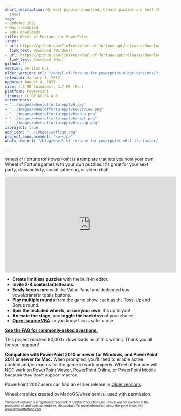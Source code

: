 ```yaml
---
short_description: My most popular download. Create puzzles and host the popular game
  show!
tags:
- Updated 2021
- Macro-enabled
- 90k+ downloads
title: Wheel of Fortune for PowerPoint
links:
- url: https://github.com/TimTree/wheel-of-fortune-ppt/releases/download/v6.1/WheelofFortune6.1.pptm
  link_text: Download (Windows)
- url: https://github.com/TimTree/wheel-of-fortune-ppt/releases/download/v6.1/WheelofFortuneMac6.1.zip
  link_text: Download (Mac)
github: ''
version: Version 6.1
older_versions_url: "/wheel-of-fortune-for-powerpoint-older-versions/"
released: January 1, 2012
updated: August 4, 2021
size: 3.8 MB (Windows), 3.7 MB (Mac)
platform: PowerPoint
license: CC BY-NC-SA 4.0
screenshots:
- "../images/wheeloffortunepptv6.png"
- "../images/wheeloffortunepptv6editview.png"
- "../images/wheeloffortunepptv6setup.png"
- "../images/wheeloffortunepptv6wheel.png"
- "../images/wheeloffortunepptv6tossup.png"
isproject: true
app_icon: "../images/woflogo.png"
project_announcement: "<p></p>"
whats_new_url: "/blog/wheel-of-fortune-for-powerpoint-v6.1-its-faster/"

---
```

Wheel of Fortune for PowerPoint is a template that lets you host your own Wheel of Fortune games with your own puzzles. It's great for your next party, class activity, social gathering, or video chat!

<div class="videoWrapper"> <iframe title="Wheel of Fortune for PowerPoint video tutorial" allowfullscreen="" frameborder="0" height="315" src="https://www.youtube-nocookie.com/embed/QVPlyuG7L7s" width="560"></iframe> </div>

* **Create limitless puzzles** with the built-in editor.
* **Invite 2-4 contestants/teams.**
* **Easily keep score** with the Value Panel and dedicated buy vowel/transfer totals buttons.
* **Play multiple rounds** from the game show, such as the Toss-Up and Bonus round.
* **Spin the included wheels, or use your own.** It's up to you!
* **Animate the stage**, and **toggle the backdrop** of your choice.
* <a href="https://github.com/TimTree/wheel-of-fortune-ppt" target="_blank" rel="noreferrer noopener">**Open-source VBA**</a> so you know this is safe to use

[**See the FAQ for commonly-asked questions.**](/wheel-of-fortune-for-powerpoint-faq/)

This project reached 90,000+ downloads as of this writing. Thank you all for your support!

**Compatible with PowerPoint 2010 or newer for Windows, and PowerPoint 2011 or newer for Mac.** When prompted, you'll need to enable active content and/or macros for the game to work properly. Wheel of Fortune will NOT work on PowerPoint Viewer, PowerPoint Online, or PowerPoint Mobile because they don't support macros.

PowerPoint 2007 users can find an earlier release in [Older versions](/wheel-of-fortune-for-powerpoint-older-versions/).

Wheel graphics created by <a href="https://buyavowel.boards.net/thread/6608/all-wheel-wedges" target="_blank" rel="noreferrer noopener">MarioGS</a>/<a href="https://www.deviantart.com/wheelgenius" target="_blank" rel="noreferrer noopener">wheelgenius</a>, used with permission.

<sup><sub>"Wheel of Fortune" is a registered trademark of Califon Productions, Inc, which was not involved in the production of, and does not endorse, this product. For more information about the game show, visit <a href="https://www.wheeloffortune.com" target="_blank" rel="noreferrer noopener">www.wheeloffortune.com</a>.</sub></sup>